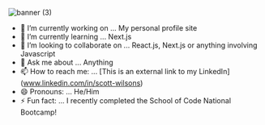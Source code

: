 ![banner (3)](https://user-images.githubusercontent.com/93223810/161557371-e1b75c59-6693-43bb-8280-cc7eae2c55c0.png)

- 🔭 I’m currently working on ... My personal profile site
- 🌱 I’m currently learning ... Next.js
- 👯 I’m looking to collaborate on ... React.js, Next.js or anything involving Javascript
- 💬 Ask me about ... Anything
- 📫 How to reach me: ... [This is an external link to my LinkedIn] (www.linkedin.com/in/scott-wilsons)
- 😄 Pronouns: ... He/Him
- ⚡ Fun fact: ... I recently completed the School of Code National Bootcamp!

